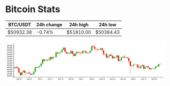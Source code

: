 # Bitcoin Stats

BTC/USDT|24h change|24h high|24h low|
|---|---|---|---|
|$50932.38|-0.74%|$51810.00|$50384.43|

<img src="./chart.svg">
